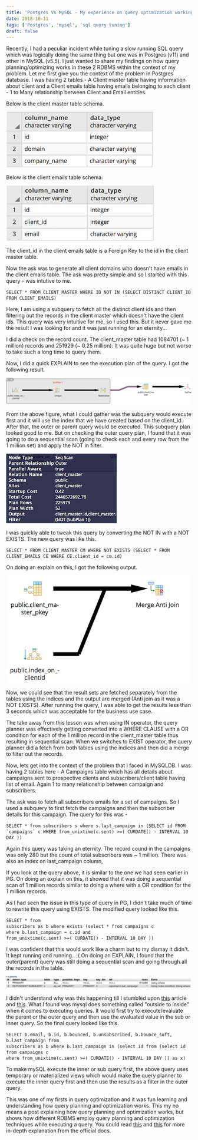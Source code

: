 ```yaml
---
title: 'Postgres Vs MySQL - My experience on query optimization working on both'
date: 2018-10-11
tags: ['Postgres', 'mysql', 'sql query tuning']
draft: false
---
```


Recently, I had a peculiar incident while tuning a slow running SQL query which was logically doing the same thing but one was in Postgres (v11) and other in MySQL (v5.5). I just wanted to share my findings on how query planning/optimizing works in these 2 RDBMS within the context of my problem.
Let me first give you the context of the problem in Postgres database. I was having 2 tables - A Client master table having information about client and a Client emails table having emails belonging to each client - 1 to Many relationship between Client and Email entities.

Below is the client master table schema.

![alt text][pg-client-master-table]

Below is the client emails table schema.

![alt text][pg-client-emails-table]

The client_id in the client emails table is a Foreign Key to the id in the client master table.

Now the ask was to generate all client domains who doesn't have emails in the client emails table. The ask was pretty simple and so I started with this query - was intutive to me.

```
SELECT * FROM CLIENT_MASTER WHERE ID NOT IN (SELECT DISTINCT CLIENT_ID FROM CLIENT_EMAILS)
```

Here, I am using a subquery to fetch all the distinct client ids and then filtering out the records in the client master which doesn't have the client ids. This query was very intuitive for me, so I used this. But it never gave me the result I was looking for and it was just running for an eternity...

I did a check on the record count. The client_master table had 1084701 (~ 1 million) records and 251929 (~ 0.25 million). It was quite huge but not worse to take such a long time to query them.

Now, I did a quick EXPLAIN to see the execution plan of the query. I got the following result.

![alt text][pg-explain-plan]

From the above figure, what I could gather was the subquery would execute first and it will use the index that we have created based on the client_id. After that, the outer or parent query would be executed. This subquery plan looked good to me. But on checking the outer query plan, I found that it was going to do a sequential scan (going to check each and every row from the 1 million set) and apply the NOT in filter.

![alt text][pg-explain-outer-query-plan]

I was quickly able to tweak this query by converting the NOT IN with a NOT EXISTS. The new query was like this.

```
SELECT * FROM CLIENT_MASTER CM WHERE NOT EXISTS (SELECT * FROM CLIENT_EMAILS CE WHERE CE.client_id = cm.id)
```

On doing an explain on this, I got the following output.

![alt text][pg-exists-join]

Now, we could see that the result sets are fetched separately from the tables using the indices and the output are merged (Anti join as it was a NOT EXISTS). After running the query, I was able to get the results less than 3 seconds which was acceptable for the business use case.

The take away from this lesson was when using IN operator, the query planner was effectively getting converted into a WHERE CLAUSE with a OR condition for each of the 1 million record in the client_master table thus resulting in sequential scan. When we switches to EXIST operator, the query planner did a fetch from both tables using the indices and then did a merge to filter out the records.

Now, lets get into the context of the problem that I faced in MySQLDB. I was having 2 tables here - A Campaigns table which has all details about campaigns sent to prospective clients and subscribers/client table having list of email. Again 1 to many relationship between campaign and subscribers.

The ask was to fetch all subscribers emails for a set of campaigns. So I used a subquery to first fetch the campaigns and then the subscriber details for this campaign. The query for this was -

```
SELECT * from subscribers s where s.last_campaign in (SELECT id FROM `campaigns` c WHERE from_unixtime(c.sent) >=( CURDATE() - INTERVAL 10 DAY ))
```

Again this query was taking an eternity. The record cound in the campaigns was only 280 but the count of total subscribers was ~ 1 million. There was also an index on last_campaign column,

If you look at the query above, it is similar to the one we had seen earlier in PG. On doing an explain on this, it showed that it was doing a sequential scan of 1 million records similar to doing a where with a OR condition for the 1 million records.

As I had seen the issue in this type of query in PG, I didn't take much of time to rewrite this query using EXISTS. The modified query looked like this.

```
SELECT * from
subscribers as b where exists (select * from campaigns c
where b.last_campaign = c.id and
from_unixtime(c.sent) >=( CURDATE() - INTERVAL 10 DAY ))
```

I was confident that this would work like a charm but to my dismay it didn't. It kept running and running.. :(
On doing an EXPLAIN, I found that the outer(parent) query was still doing a sequential scan and going through all the records in the table.

![alt text][mysql-explain-exists-query-plan]

I didn't understand why was this happening till I stumbled upon [this][mysql-subquery-optimization] article and [this][materialized-views].
What I found was mysql does something called "outside to inside" when it comes to executing queries. It would first try to execute/evaluate the parent or the outer query and then use the evaluated value in the sub or inner query. So the final query looked like this.

```
SELECT b.email, b.id, b.bounced, b.unsubscribed, b.bounce_soft, b.last_campaign from
subscribers as b where b.last_campaign in (select id from (select id from campaigns c
where from_unixtime(c.sent) >=( CURDATE() - INTERVAL 10 DAY )) as x)
```

To make mySQL execute the inner or sub query first, the above query uses temporary or materialized views which would make the query planner to execute the inner query first and then use the results as a filter in the outer query.

This was one of my firsts in query optimization and it was fun learning and understanding how query planning and optimization works. This my no means a post explaining how query planning and optimization works, but shows how different RDBMS employ query planning and optimization techniques while executing a query. You could read [this][pg-query-optimization] and [this][mysql-query-optmization] for more in-depth explanation from the official docs.

[pg-client-master-table]: /img/postgres-client-master.png
[pg-client-emails-table]: /img/postgres-client-emails.png
[pg-explain-plan]: /img/pg-explain-plan.png
[pg-explain-outer-query-plan]: /img/pg-explain-outer-query-plan.png
[pg-exists-join]: /img/pg-exists-join.png
[mysql-explain-exists-query-plan]: /img/mysql-explain-exists-query-plan.png
[mysql-subquery-optimization]: https://dev.mysql.com/doc/refman/5.6/en/subquery-optimization-with-exists.html
[materialized-views]: https://www.xaprb.com/blog/2006/04/30/how-to-optimize-subqueries-and-joins-in-mysql/
[pg-query-optimization]: https://www.postgresql.org/docs/11/static/geqo.html
[mysql-query-optmization]: https://dev.mysql.com/doc/refman/8.0/en/select-optimization.html

